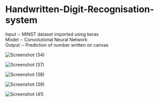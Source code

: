 # Handwritten-Digit-Recognisation-system
Input :- MINST dataset imported using keras   
Model :- Convolutional Neural Network   
Output :- Prediction of number written on canvas <br>

![Screenshot (34)](https://github.com/Kaushal-2610/Handwritten-Digit-Recognisation-system/assets/85344428/4b1786e5-7164-422f-b4e4-c59a29d334ef)

![Screenshot (37)](https://github.com/Kaushal-2610/Handwritten-Digit-Recognisation-system/assets/85344428/a6312c03-168d-4437-8664-68e86ab68dbb)

![Screenshot (38)](https://github.com/Kaushal-2610/Handwritten-Digit-Recognisation-system/assets/85344428/3cb4691b-2b86-42c8-b570-a462587cbf4e)

![Screenshot (39)](https://github.com/Kaushal-2610/Handwritten-Digit-Recognisation-system/assets/85344428/7eb0164e-7c92-48a1-935d-b778f24aeb13)

![Screenshot (41)](https://github.com/Kaushal-2610/Handwritten-Digit-Recognisation-system/assets/85344428/b6dac58c-b2ce-4dd4-970e-b5dfedd2e80b)

